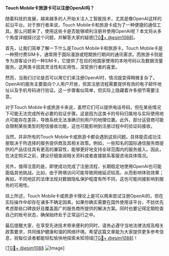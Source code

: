 **Touch Mobile卡旅游卡可以注册OpenAI吗？**

随着科技的发展，越来越多的人开始关注人工智能技术，尤其是像OpenAI这样的前沿平台。对于旅行者来说，Touch Mobile卡和旅游卡成为了一种便捷的通信工具。那么问题来了，使用这些卡是否能够顺利注册并使用OpenAI呢？本文将从多个角度详细探讨这个问题，并解答大家的疑惑[[TG💪+ @esim1088](https://t.me/s/esim1088)]。

首先，让我们简单了解一下什么是Touch Mobile卡和旅游卡。Touch Mobile卡是一种预付费SIM卡，通常用于国际漫游或短期旅行期间的通讯需求。而旅游卡则是专为游客设计的一种SIM卡，它提供了在目的地国家使用的本地号码以及数据流量服务。这两类卡因其灵活性和实用性，深受旅行者的喜爱。

然而，当我们讨论是否可以用它们来注册OpenAI时，情况就变得稍微复杂了。OpenAI的服务主要面向个人用户开放，但其注册流程需要提供有效的电子邮件地址以及手机号码进行验证。这一步骤看似简单，但实际上隐藏着许多细节需要注意。

对于Touch Mobile卡或旅游卡来说，虽然它们可以提供电话号码，但在某些情况下可能无法完成所有必要的验证步骤。这是因为这类卡的号码归属地与实际使用地点可能存在差异，导致系统无法准确识别用户的地理位置。此外，部分运营商可能会限制某些类型的短信接收功能，这也可能影响到注册过程中的验证码接收。

当然，并非所有的Touch Mobile卡或旅游卡都会遇到这些问题。具体能否成功注册取决于所选择的服务提供商及其相关政策。例如，一些知名的国际通信服务商提供的产品往往具有更高的兼容性，能够更好地支持全球范围内的服务接入。因此，在决定购买之前，建议仔细查阅相关资料或者直接联系客服咨询具体情况。

另外，值得注意的是，即使成功完成了注册流程，长期稳定地使用OpenAI也可能面临其他挑战。比如，由于跨境访问可能导致网络延迟较高，从而影响体验效果；再如，不同地区的法律法规对数据隐私保护程度有所不同，这也可能间接影响到服务的可用性。

综上所述，Touch Mobile卡或旅游卡理论上是可以用来尝试注册OpenAI的，但在实际操作中却存在诸多不确定因素。如果你确实需要在国外使用该平台，不妨优先考虑那些口碑良好且覆盖面广的服务商所提供的解决方案。同时也要记得定期检查自己的账号状态，确保始终处于正常运行之中。

最后提醒大家，在享受先进技术带来便利的同时，请务必遵守当地法律法规及相关政策要求，共同维护健康和谐的网络环境。希望这篇文章能为大家提供更多参考信息，祝每位读者都能轻松愉快地探索未知领域[[TG💪+ @esim1088](https://t.me/s/esim1088)]！

[[TG💪+ @esim1088](https://t.me/s/esim1088) ![Image](https://i.postimg.cc/4NQfJmqS/Snipaste-2025-05-13-00-14-12.png)]